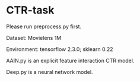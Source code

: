 # CTR-task
Please run preprocess.py first.

Dataset: Movielens 1M

Environment: tensorflow 2.3.0; sklearn 0.22

AAIN.py is an explicit feature interaction CTR model.

Deep.py is a neural network model.

